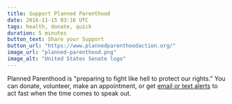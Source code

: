 ```yaml
---
title: Support Planned Parenthood
date: 2016-11-15 03:16 UTC
tags: health, donate, quick
duration: 5 minutes
button_text: Share your Support
button_url: "https://www.plannedparenthoodaction.org/"
image_url: "planned-parenthood.png"
image_alt: "United States Senate logo"
---
```


Planned Parenthood is "preparing to fight like hell to protect our rights."
You can donate, volunteer, make an appointment, or get
[email or text alerts](https://secure.ppaction.org/site/SPageNavigator/pp_ppaf_siteEmailSignup.html)
to act fast when the time comes to speak out.
